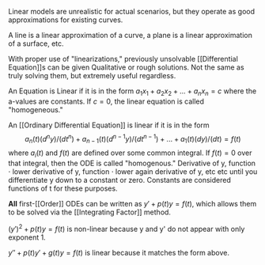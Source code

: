 Linear models are unrealistic for actual scenarios, but they operate as good approximations for existing curves.

A line is a linear approximation of a curve, a plane is a linear approximation of a surface, etc.

With proper use of "linearizations," previously unsolvable [[Differential Equation]]s can be given Qualitative or rough solutions. Not the same as truly solving them, but extremely useful regardless.

An Equation is Linear if it is in the form $a_1x_1 + a_2x_2 + ... + a_n x_n = c$ where the a-values are constants.
If $c=0$, the linear equation is called "homogeneous."

An [[Ordinary Differential Equation]] is linear if it is in the form $$a_n(t) (d^ny)/(dt^n) + a_{n-1}(t)(d^{n-1}y)/(dt^{n-1})+...+a_1(t)(dy)/(dt) = f(t)$$
where $a_i(t)$ and $f(t)$ are defined over some common integral.
If $f(t)=0$ over that integral, then the ODE is called "homogenous."
Derivative of y, function $\cdot$ lower derivative of y, function $\cdot$ lower again derivative of y, etc etc until you differentiate y down to a constant or zero. Constants are considered functions of t for these purposes.

**All** first-[[Order]] ODEs can be written as $y'+p(t)y = f(t)$, which allows them to be solved via the [[Integrating Factor]] method.

$(y')^2 + p(t)y=f(t)$ is non-linear because y and y' do not appear with only exponent 1.

$y'' + p(t)y' + g(t)y = f(t)$ is linear because it matches the form above.